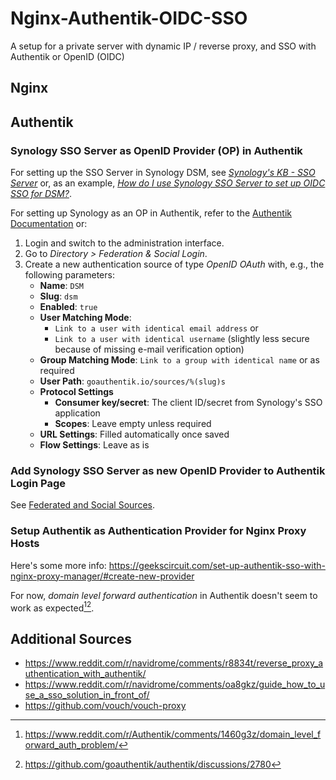 # Nginx-Authentik-OIDC-SSO
A setup for a private server with dynamic IP / reverse proxy, and SSO with Authentik or OpenID (OIDC)
## Nginx
## Authentik
### Synology SSO Server as OpenID Provider (OP) in Authentik
For setting up the SSO Server in Synology DSM, see [_Synology's KB - SSO Server_](https://kb.synology.com/en-us/DSM/help/SSOServer/sso_server_desc) or, as an example, [_How do I use Synology SSO Server to set up OIDC SSO for DSM?_](https://kb.synology.com/en-us/DSM/tutorial/set_up_oidc_for_dsm_in_sso_server).

For setting up Synology as an OP in Authentik, refer to the [Authentik Documentation](https://docs.goauthentik.io/docs/users-sources/sources/protocols/oauth/#openid-connect-authentik-20226) or:
1. Login and switch to the administration interface.
2. Go to _Directory > Federation & Social Login_.
3. Create a new authentication source of type _OpenID OAuth_ with, e.g., the following parameters:
    - **Name**: `DSM`
    - **Slug**: `dsm`
    - **Enabled**: `true`
    - **User Matching Mode**:
      - `Link to a user with identical email address` or
      - `Link to a user with identical username` (slightly less secure because of missing e-mail verification option)
    - **Group Matching Mode**: `Link to a group with identical name` or as required
    - **User Path**: `goauthentik.io/sources/%(slug)s`
    - **Protocol Settings**
      - **Consumer key/secret**: The client ID/secret from Synology's SSO application
      - **Scopes**: Leave empty unless required
    - **URL Settings**: Filled automatically once saved
    - **Flow Settings**: Leave as is
### Add Synology SSO Server as new OpenID Provider to Authentik Login Page
See [Federated and Social Sources](https://docs.goauthentik.io/docs/users-sources/sources/).
### Setup Authentik as Authentication Provider for Nginx Proxy Hosts
Here's some more info: https://geekscircuit.com/set-up-authentik-sso-with-nginx-proxy-manager/#create-new-provider

For now, _domain level forward authentication_ in Authentik doesn't seem to work as expected[^1][^2].

## Additional Sources
- https://www.reddit.com/r/navidrome/comments/r8834t/reverse_proxy_authentication_with_authentik/
- https://www.reddit.com/r/navidrome/comments/oa8gkz/guide_how_to_use_a_sso_solution_in_front_of/
- https://github.com/vouch/vouch-proxy

[^1]: https://www.reddit.com/r/Authentik/comments/1460g3z/domain_level_forward_auth_problem/
[^2]: https://github.com/goauthentik/authentik/discussions/2780
